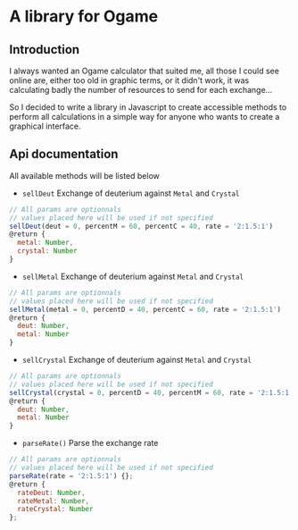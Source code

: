 # A library for Ogame

## Introduction

I always wanted an Ogame calculator that suited me, all those I could see online are, either too old in graphic terms, or it didn't work, it was calculating badly the number of resources to send for each exchange...

So I decided to write a library in Javascript to create accessible methods to perform all calculations in a simple way for anyone who wants to create a graphical interface.

## Api documentation

All available methods will be listed below

- `sellDeut` Exchange of deuterium against `Metal` and `Crystal`

```javascript
// All params are optionnals
// values placed here will be used if not specified
sellDeut(deut = 0, percentM = 60, percentC = 40, rate = '2:1.5:1')
@return {
  metal: Number,
  crystal: Number
}
```

- `sellMetal` Exchange of deuterium against `Metal` and `Crystal`

```javascript
// All params are optionnals
// values placed here will be used if not specified
sellMetal(metal = 0, percentD = 40, percentC = 60, rate = '2:1.5:1')
@return {
  deut: Number,
  metal: Number
}
```

- `sellCrystal` Exchange of deuterium against `Metal` and `Crystal`

```javascript
// All params are optionnals
// values placed here will be used if not specified
sellCrystal(crystal = 0, percentD = 40, percentM = 60, rate = '2:1.5:1')
@return {
  deut: Number,
  metal: Number
}
```

- `parseRate()` Parse the exchange rate

```javascript
// All params are optionnals
// values placed here will be used if not specified
parseRate(rate = '2:1.5:1') {};
@return {
  rateDeut: Number,
  rateMetal: Number,
  rateCrystal: Number
};
```

